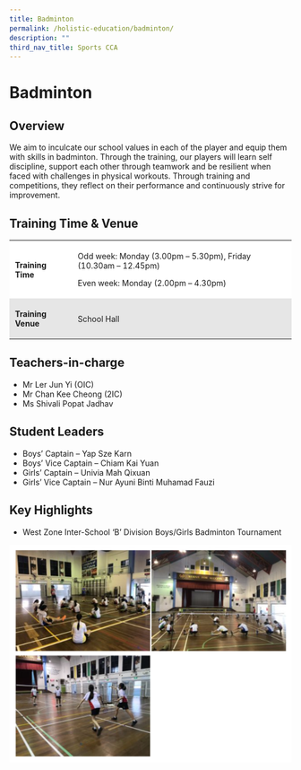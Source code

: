 ```yaml
---
title: Badminton
permalink: /holistic-education/badminton/
description: ""
third_nav_title: Sports CCA
---
```

# Badminton


## **Overview**


We aim to inculcate our school values in each of the player and equip them with skills in badminton. Through the training, our players will learn self discipline, support each other through teamwork and be resilient when faced with challenges in physical workouts. Through training and competitions, they reflect on their performance and continuously strive for improvement.

## **Training** **Time &** **Venue**  


<table style="box-sizing: inherit; border-collapse: collapse; border-spacing: 0px; max-width: 100%;"><tbody style="box-sizing: inherit;"><tr style="box-sizing: inherit; background: rgb(255, 255, 255);"><td style="box-sizing: inherit; padding: 5px 10px;"><p style="box-sizing: inherit; font-size: 1em;"><b style="box-sizing: inherit; font-weight: bold;">Training Time</b></p></td><td style="box-sizing: inherit; padding: 5px 10px;"><p style="box-sizing: inherit; font-size: 1em;"><span style="box-sizing: inherit; font-weight: 400;">Odd week:<span>&nbsp;</span></span><span style="box-sizing: inherit; font-family: inherit; font-size: inherit;">Monday (3.00pm – 5.30pm), Friday (10.30am – 12.45pm)</span></p><p style="box-sizing: inherit; font-size: 1em;"><span style="box-sizing: inherit; font-weight: 400;">Even week:&nbsp;</span><span style="box-sizing: inherit; font-weight: 400;">Monday (2.00pm – 4.30pm)</span></p></td></tr><tr style="box-sizing: inherit; background: rgb(230, 230, 230);"><td style="box-sizing: inherit; padding: 5px 10px;"><p style="box-sizing: inherit; font-size: 1em;"><b style="box-sizing: inherit; font-weight: bold;">Training Venue</b></p></td><td style="box-sizing: inherit; padding: 5px 10px;"><p style="box-sizing: inherit; font-size: 1em;"><span style="box-sizing: inherit; font-weight: 400;">School Hall</span></p></td></tr></tbody></table>

## **Teachers-in-charge**


*   Mr Ler Jun Yi (OIC)
*   Mr Chan Kee Cheong (2IC)
*   Ms Shivali Popat Jadhav 

## Student Leaders


*   Boys’ Captain – Yap Sze Karn
*   Boys’ Vice Captain – Chiam Kai Yuan
*   Girls’ Captain – Univia Mah Qixuan
*   Girls’ Vice Captain – Nur Ayuni Binti Muhamad Fauzi

## Key Highlights


*   West Zone Inter-School ‘B’ Division Boys/Girls Badminton Tournament

![](/images/Screenshot%20(14).png)
